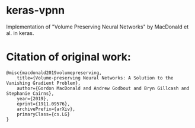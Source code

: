 # keras-vpnn
Implementation of "Volume Preserving Neural Networks" by MacDonald et al. in keras.

# Citation of original work:
```
@misc{macdonald2019volumepreserving,
    title={Volume-preserving Neural Networks: A Solution to the Vanishing Gradient Problem},
    author={Gordon MacDonald and Andrew Godbout and Bryn Gillcash and Stephanie Cairns},
    year={2019},
    eprint={1911.09576},
    archivePrefix={arXiv},
    primaryClass={cs.LG}
}
```